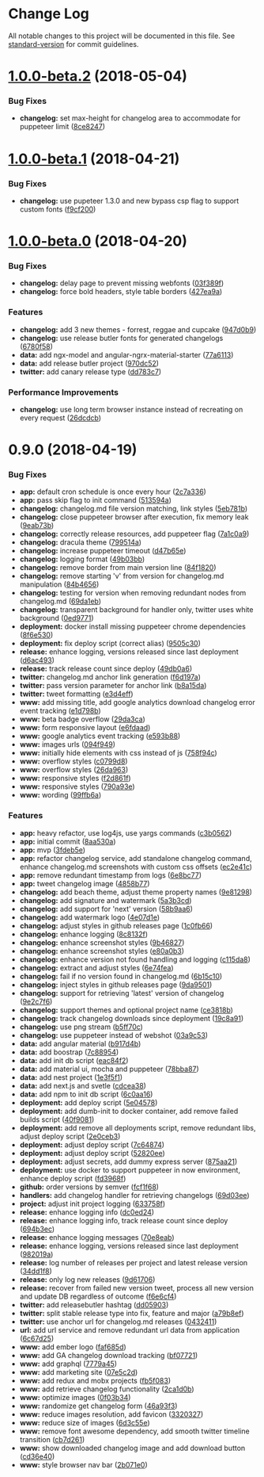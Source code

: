 # Change Log

All notable changes to this project will be documented in this file. See [standard-version](https://github.com/conventional-changelog/standard-version) for commit guidelines.

<a name="1.0.0-beta.2"></a>
# [1.0.0-beta.2](https://github.com/tomastrajan/releasebot/compare/v1.0.0-beta.1...v1.0.0-beta.2) (2018-05-04)


### Bug Fixes

* **changelog:** set max-height for changelog area to accommodate for puppeteer limit ([8ce8247](https://github.com/tomastrajan/releasebot/commit/8ce8247))



<a name="1.0.0-beta.1"></a>
# [1.0.0-beta.1](https://github.com/tomastrajan/releasebot/compare/v1.0.0-beta.0...v1.0.0-beta.1) (2018-04-21)


### Bug Fixes

* **changelog:** use pupeteer 1.3.0 and new bypass csp flag to support custom fonts ([f9cf200](https://github.com/tomastrajan/releasebot/commit/f9cf200))



<a name="1.0.0-beta.0"></a>
# [1.0.0-beta.0](https://github.com/tomastrajan/releasebot/compare/v0.9.0...v1.0.0-beta.0) (2018-04-20)


### Bug Fixes

* **changelog:** delay page to prevent missing webfonts ([03f389f](https://github.com/tomastrajan/releasebot/commit/03f389f))
* **changelog:** force bold headers, style table borders ([427ea9a](https://github.com/tomastrajan/releasebot/commit/427ea9a))


### Features

* **changelog:** add 3 new themes - forrest, reggae and cupcake ([947d0b9](https://github.com/tomastrajan/releasebot/commit/947d0b9))
* **changelog:** use release butler fonts for generated changelogs ([6780f58](https://github.com/tomastrajan/releasebot/commit/6780f58))
* **data:** add ngx-model and angular-ngrx-material-starter ([77a6113](https://github.com/tomastrajan/releasebot/commit/77a6113))
* **data:** add release butler project ([970dc52](https://github.com/tomastrajan/releasebot/commit/970dc52))
* **twitter:** add canary release type ([dd783c7](https://github.com/tomastrajan/releasebot/commit/dd783c7))


### Performance Improvements

* **changelog:** use long term browser instance instead of recreating on every request ([26dcdcb](https://github.com/tomastrajan/releasebot/commit/26dcdcb))



<a name="0.9.0"></a>
# 0.9.0 (2018-04-19)


### Bug Fixes

* **app:** default cron schedule is once every hour ([2c7a336](https://github.com/tomastrajan/releasebot/commit/2c7a336))
* **app:** pass skip flag to init command ([513594a](https://github.com/tomastrajan/releasebot/commit/513594a))
* **changelog:** changelog.md file version matching, link styles ([5eb781b](https://github.com/tomastrajan/releasebot/commit/5eb781b))
* **changelog:** close puppeteer browser after execution, fix memory leak ([9eab73b](https://github.com/tomastrajan/releasebot/commit/9eab73b))
* **changelog:** correctly release resources, add puppeteer flag ([7a1c0a9](https://github.com/tomastrajan/releasebot/commit/7a1c0a9))
* **changelog:** dracula theme ([799514a](https://github.com/tomastrajan/releasebot/commit/799514a))
* **changelog:** increase puppeteer timeout ([d47b65e](https://github.com/tomastrajan/releasebot/commit/d47b65e))
* **changelog:** logging format ([49b03bb](https://github.com/tomastrajan/releasebot/commit/49b03bb))
* **changelog:** remove border from main version line ([84f1820](https://github.com/tomastrajan/releasebot/commit/84f1820))
* **changelog:** remove starting 'v' from version for changelog.md manipulation ([84b4656](https://github.com/tomastrajan/releasebot/commit/84b4656))
* **changelog:** testing for version when removing redundant nodes from changelog.md ([69da1eb](https://github.com/tomastrajan/releasebot/commit/69da1eb))
* **changelog:** transparent background for handler only, twitter uses white background ([0ed9771](https://github.com/tomastrajan/releasebot/commit/0ed9771))
* **deployment:** docker install missing puppeteer chrome dependencies ([8f6e530](https://github.com/tomastrajan/releasebot/commit/8f6e530))
* **deployment:** fix deploy script (correct alias) ([9505c30](https://github.com/tomastrajan/releasebot/commit/9505c30))
* **release:** enhance logging, versions released since last deployment ([d6ac493](https://github.com/tomastrajan/releasebot/commit/d6ac493))
* **release:** track release count since deploy ([49db0a6](https://github.com/tomastrajan/releasebot/commit/49db0a6))
* **twitter:** changelog.md anchor link generation ([f6d197a](https://github.com/tomastrajan/releasebot/commit/f6d197a))
* **twitter:** pass version parameter for anchor link ([b8a15da](https://github.com/tomastrajan/releasebot/commit/b8a15da))
* **twitter:** tweet formatting ([e3d4eff](https://github.com/tomastrajan/releasebot/commit/e3d4eff))
* **www:** add missing title, add google analytics download changelog error event tracking ([e1d798b](https://github.com/tomastrajan/releasebot/commit/e1d798b))
* **www:** beta badge overflow ([29da3ca](https://github.com/tomastrajan/releasebot/commit/29da3ca))
* **www:** form responsive layout ([e6fdaad](https://github.com/tomastrajan/releasebot/commit/e6fdaad))
* **www:** google analytics event tracking ([e593b88](https://github.com/tomastrajan/releasebot/commit/e593b88))
* **www:** images urls ([094f949](https://github.com/tomastrajan/releasebot/commit/094f949))
* **www:** initially hide elements with css instead of js ([758f94c](https://github.com/tomastrajan/releasebot/commit/758f94c))
* **www:** overflow styles ([c0799d8](https://github.com/tomastrajan/releasebot/commit/c0799d8))
* **www:** overflow styles ([26da963](https://github.com/tomastrajan/releasebot/commit/26da963))
* **www:** responsive styles ([f2d861f](https://github.com/tomastrajan/releasebot/commit/f2d861f))
* **www:** responsive styles ([790a93e](https://github.com/tomastrajan/releasebot/commit/790a93e))
* **www:** wording ([99ffb6a](https://github.com/tomastrajan/releasebot/commit/99ffb6a))


### Features

* **app:** heavy refactor, use log4js, use yargs commands ([c3b0562](https://github.com/tomastrajan/releasebot/commit/c3b0562))
* **app:** initial commit ([8aa530a](https://github.com/tomastrajan/releasebot/commit/8aa530a))
* **app:** mvp ([3fdeb5e](https://github.com/tomastrajan/releasebot/commit/3fdeb5e))
* **app:** refactor changelog service, add standalone changelog command, enhance changelog.md screenshots with custom css offsets ([ec2e41c](https://github.com/tomastrajan/releasebot/commit/ec2e41c))
* **app:** remove redundant timestamp from logs ([6e8bc77](https://github.com/tomastrajan/releasebot/commit/6e8bc77))
* **app:** tweet changelog image ([4858b77](https://github.com/tomastrajan/releasebot/commit/4858b77))
* **changelog:** add beach theme, adjust theme property names ([9e81298](https://github.com/tomastrajan/releasebot/commit/9e81298))
* **changelog:** add signature and watermark ([5a3b3cd](https://github.com/tomastrajan/releasebot/commit/5a3b3cd))
* **changelog:** add support for 'next' version ([58b9aa6](https://github.com/tomastrajan/releasebot/commit/58b9aa6))
* **changelog:** add watermark logo ([4e07d1e](https://github.com/tomastrajan/releasebot/commit/4e07d1e))
* **changelog:** adjust styles in github releases page ([1c0fb66](https://github.com/tomastrajan/releasebot/commit/1c0fb66))
* **changelog:** enhance logging ([8c8132f](https://github.com/tomastrajan/releasebot/commit/8c8132f))
* **changelog:** enhance screenshot styles ([9b46827](https://github.com/tomastrajan/releasebot/commit/9b46827))
* **changelog:** enhance screenshot styles ([e80a0b3](https://github.com/tomastrajan/releasebot/commit/e80a0b3))
* **changelog:** enhance version not found handling and logging ([c115da8](https://github.com/tomastrajan/releasebot/commit/c115da8))
* **changelog:** extract and adjust styles ([6e74fea](https://github.com/tomastrajan/releasebot/commit/6e74fea))
* **changelog:** fail if no version found in changelog.md ([6b15c10](https://github.com/tomastrajan/releasebot/commit/6b15c10))
* **changelog:** inject styles in github releases page ([9da9501](https://github.com/tomastrajan/releasebot/commit/9da9501))
* **changelog:** support for retrieving 'latest' version of changelog ([9e2c7f6](https://github.com/tomastrajan/releasebot/commit/9e2c7f6))
* **changelog:** support themes and optional project name ([ce3818b](https://github.com/tomastrajan/releasebot/commit/ce3818b))
* **changelog:** track changelog downloads since deployment ([19c8a91](https://github.com/tomastrajan/releasebot/commit/19c8a91))
* **changelog:** use png stream ([b5ff70c](https://github.com/tomastrajan/releasebot/commit/b5ff70c))
* **changelog:** use puppeteer instead of webshot ([03a9c53](https://github.com/tomastrajan/releasebot/commit/03a9c53))
* **data:** add angular material ([b917d4b](https://github.com/tomastrajan/releasebot/commit/b917d4b))
* **data:** add boostrap ([7c88954](https://github.com/tomastrajan/releasebot/commit/7c88954))
* **data:** add init db script ([eac84f2](https://github.com/tomastrajan/releasebot/commit/eac84f2))
* **data:** add material ui, mocha and puppeteer ([78bba87](https://github.com/tomastrajan/releasebot/commit/78bba87))
* **data:** add nest project ([1e3f5f1](https://github.com/tomastrajan/releasebot/commit/1e3f5f1))
* **data:** add next.js and svetle ([cdcea38](https://github.com/tomastrajan/releasebot/commit/cdcea38))
* **data:** add npm to init db script ([6c0aa16](https://github.com/tomastrajan/releasebot/commit/6c0aa16))
* **deployment:** add deploy script ([5e04578](https://github.com/tomastrajan/releasebot/commit/5e04578))
* **deployment:** add dumb-init to docker container, add remove failed builds script ([40f9081](https://github.com/tomastrajan/releasebot/commit/40f9081))
* **deployment:** add remove all deployments script, remove redundant libs, adjust deploy script ([2e0ceb3](https://github.com/tomastrajan/releasebot/commit/2e0ceb3))
* **deployment:** adjust deploy script ([7c64874](https://github.com/tomastrajan/releasebot/commit/7c64874))
* **deployment:** adjust deploy script ([52820ee](https://github.com/tomastrajan/releasebot/commit/52820ee))
* **deployment:** adjust secrets, add dummy express server ([875aa21](https://github.com/tomastrajan/releasebot/commit/875aa21))
* **deployment:** use docker to support puppeteer in now environment, enhance deploy script ([fd3968f](https://github.com/tomastrajan/releasebot/commit/fd3968f))
* **github:** order versions by semver ([fcf1f68](https://github.com/tomastrajan/releasebot/commit/fcf1f68))
* **handlers:** add changelog handler for retrieving changelogs ([69d03ee](https://github.com/tomastrajan/releasebot/commit/69d03ee))
* **project:** adjust init project logging ([633758f](https://github.com/tomastrajan/releasebot/commit/633758f))
* **release:** enhance logging info ([dc0ed24](https://github.com/tomastrajan/releasebot/commit/dc0ed24))
* **release:** enhance logging info, track release count since deploy ([694b3ec](https://github.com/tomastrajan/releasebot/commit/694b3ec))
* **release:** enhance logging messages ([70e8eab](https://github.com/tomastrajan/releasebot/commit/70e8eab))
* **release:** enhance logging, versions released since last deployment ([982019a](https://github.com/tomastrajan/releasebot/commit/982019a))
* **release:** log number of releases per project and latest release version ([34dd1f8](https://github.com/tomastrajan/releasebot/commit/34dd1f8))
* **release:** only log new releases ([9d61706](https://github.com/tomastrajan/releasebot/commit/9d61706))
* **release:** recover from failed new version tweet, process all new version and update DB regardless of outcome ([f6e6cf4](https://github.com/tomastrajan/releasebot/commit/f6e6cf4))
* **twitter:** add releasebutler hashtag ([dd05903](https://github.com/tomastrajan/releasebot/commit/dd05903))
* **twitter:** split stable release type into fix, feature and major ([a79b8ef](https://github.com/tomastrajan/releasebot/commit/a79b8ef))
* **twitter:** use anchor url for changelog.md releases ([0432411](https://github.com/tomastrajan/releasebot/commit/0432411))
* **url:** add url service and remove redundant url data from application ([6c67d25](https://github.com/tomastrajan/releasebot/commit/6c67d25))
* **www:** add ember logo ([faf685d](https://github.com/tomastrajan/releasebot/commit/faf685d))
* **www:** add GA changelog download tracking ([bf07721](https://github.com/tomastrajan/releasebot/commit/bf07721))
* **www:** add graphql ([7779a45](https://github.com/tomastrajan/releasebot/commit/7779a45))
* **www:** add marketing site ([07e5c2d](https://github.com/tomastrajan/releasebot/commit/07e5c2d))
* **www:** add redux and mobx projects ([fb5f083](https://github.com/tomastrajan/releasebot/commit/fb5f083))
* **www:** add retrieve changelog functionality ([2ca1d0b](https://github.com/tomastrajan/releasebot/commit/2ca1d0b))
* **www:** optimize images ([0f03b34](https://github.com/tomastrajan/releasebot/commit/0f03b34))
* **www:** randomize get changelog form ([46a93f3](https://github.com/tomastrajan/releasebot/commit/46a93f3))
* **www:** reduce images resolution, add favicon ([3320327](https://github.com/tomastrajan/releasebot/commit/3320327))
* **www:** reduce size of images ([6d3c55e](https://github.com/tomastrajan/releasebot/commit/6d3c55e))
* **www:** remove font awesome dependency, add smooth twitter timeline transition ([cb7d261](https://github.com/tomastrajan/releasebot/commit/cb7d261))
* **www:** show downloaded changelog image and add download button ([cd36e40](https://github.com/tomastrajan/releasebot/commit/cd36e40))
* **www:** style browser nav bar ([2b071e0](https://github.com/tomastrajan/releasebot/commit/2b071e0))
